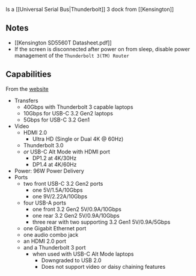 Is a [[Universal Serial Bus|Thunderbolt]] 3 dock from [[Kensington]]
## Notes
- [[Kensington SD5560T Datasheet.pdf]]
- If the screen is disconnected after power on from sleep, disable power management of the `Thunderbolt 3(TM) Router`
## Capabilities
From the [website](https://www.kensington.com/p/products/device-docking-connectivity-products/laptop-docks-usb-accessories/sd5560t-thunderbolt-3-and-usb-c-dual-4k-hybrid-docking-station-96w-pd-windowsmacos/#Support-block)
- Transfers
	- 40Gbps with Thunderbolt 3 capable laptops
	- 10Gbps for USB-C 3.2 Gen2 laptops
	- 5Gbps for USB-C 3.2 Gen1
- Video
	- HDMI 2.0
		- Ultra HD (Single or Dual 4K @ 60Hz)
	- Thunderbolt 3.0
	- *or* USB-C Alt Mode with HDMI port
		- DP1.2 at 4K/30Hz
		- DP1.4 at 4K/60Hz
- Power: 96W Power Delivery
- Ports
	- two front USB-C 3.2 Gen2 ports
		- one 5V/1.5A/10Gbps
		- one 9V/2.22A/10Gbps
	- four USB-A ports
		- one front 3.2 Gen2 5V/0.9A/10Gbps
		- one rear 3.2 Gen2 5V/0.9A/10Gbps
		- three rear with two supporting 3.2 Gen1 5V/0.9A/5Gbps
	- one Gigabit Ethernet port
	- one audio combo jack
	- an HDMI 2.0 port
	- and a Thunderbolt 3 port 
		- when used with USB-C Alt Mode laptops
			- Downgraded to USB 2.0
			- Does not support video or daisy chaining features